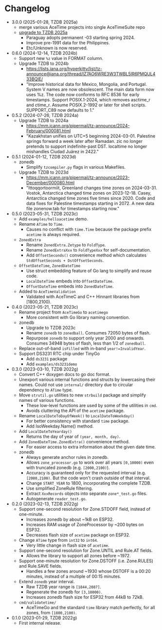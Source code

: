 # Changelog

- 3.0.0 (2025-01-28, TZDB 2025a)
    - merge various AceTime projects into single AceTimeSuite repo
    - [upgrade to TZDB 2025a](https://lists.iana.org/hyperkitty/list/tz-announce@iana.org/thread/MWII7R3HMCEDNUCIYQKSSTYYR7UWK4OQ/)
        - Paraguay adopts permanent -03 starting spring 2024.
        - Improve pre-1991 data for the Philippines.
        - Etc/Unknown is now reserved.
- 0.6.0 (2024-12-14, TZDB 2024b)
    - Support new `%z` value in FORMAT column.
    - Upgrade TZDB to 2024b
        - https://lists.iana.org/hyperkitty/list/tz-announce@iana.org/thread/IZ7AO6WRE3W3TWBL5IR6PMQUL433BQIE/
        - "Improve historical data for Mexico, Mongolia, and Portugal. System V
          names are now obsolescent. The main data form now uses %z. The code
          now conforms to RFC 8536 for early timestamps. Support POSIX.1-2024,
          which removes asctime_r and ctime_r. Assume POSIX.2-1992 or later for
          shell scripts. SUPPORT_C89 now defaults to 1."
- 0.5.2 (2024-07-26, TZDB 2024a)
    - Upgrade TZDB to 2024a
        - https://mm.icann.org/pipermail/tz-announce/2024-February/000081.html
        - "Kazakhstan unifies on UTC+5 beginning 2024-03-01. Palestine springs
          forward a week later after Ramadan. zic no longer pretends to support
          indefinite-past DST. localtime no longer mishandles Ciudad Juárez in
          2422."
- 0.5.1 (2024-01-12, TZDB 2023d)
    - zonedb
        - Simplify `tzcompiler.py` flags in various Makefiles.
    - Upgrade TZDB to 2023d
        - https://mm.icann.org/pipermail/tz-announce/2023-December/000080.html
        - "Ittoqqortoormiit, Greenland changes time zones on 2024-03-31. Vostok,
          Antarctica changed time zones on 2023-12-18. Casey, Antarctica changed
          time zones five times since 2020. Code and data fixes for Palestine
          timestamps starting in 2072. A new data file zonenow.tab for
          timestamps starting now."
- 0.5.0 (2023-05-31, TZDB 2023c)
    - Add `examples/helloacetime` demo.
    - Rename `ATime` to `Time`.
        - Causes no conflict with `time.Time` because the package prefix
          `acetime` is always required.
    - `ZonedExtra`
        - Rename `ZonedExtra.Zetype` to `FoldType`.
        - Rename `ZonedExtraXxx` to `FoldTypeXxx` for self-documentation.
        - Add `OffsetSeconds()` convenience method which calculates
          `StdOffsetSeconds + DstOffsetSeconds`.
    - `OffsetDateTime`, `ZonedDateTime`
        - Use struct embedding feature of Go lang to simplify and reuse code.
        - `LocalDateTime` embeds into `OffsetDateTime`.
        - `OffsetDateTime` embeds into `ZonedDateTime`.
    - Added to `AceTimeValidation`
        - Validated with AceTimeC and C++ Hinnant libraries from [1800,2100).
- 0.4.0 (2023-05-21, TZDB 2023c)
    - Rename project from `AceTimeGo` to `acetimego`
        - More consistent with Go library naming convention.
    - zonedb
        - Upgrade to TZDB 2023c
        - Rename `zonedb` to `zonedball`. Consumes 72050 bytes of flash.
        - Repurpose `zonedb` to support only year 2000 and onwards.
          Consumes 34948 bytes of flash, less than 1/2 of `zonedball`.
    - Replace out-of-band `isFilled` with in-band `year!=InvalidYear`.
    - Support DS3231 RTC chip under TinyGo
        - Add `ds3231` package
        - Add `examples/ds3231demo`
- 0.3.0 (2023-03-10, TZDB 2022g)
    - Convert C++ doxygen docs to go doc format.
    - Unexport various internal functions and structs by lowercasing their
      names. Could not use `internal/` directory due to circular dependency to
      `ATime` type.
    - Move `strutil.go` utilities to new `strbuild` package and simplify
      names of various functions.
        - These low-level functions are used by some of the utilities in `cmd`.
        - Avoids cluttering the API of the `acetime` package.
    - Rename `LocalDateToDayOfWeek()` to `LocalDateToWeekday()`
        - For better consistency with standard `time` package.
        - Add IsoWeekday.Name() method.
    - Add `LocalDateToYearday()`
        - Returns the day of year of `(year, month, day)`.
    - Add `ZonedDateTime.ZonedExtra()` convenience method.
        - For easier access to extra information about the given date time.
    - zonedb
        - Always generate anchor rules in zonedb.
        - Allows `zone_processor.go` to work over all years `[0,10000)`
          even with truncated zonedb (e.g. `[2000,2100)`).
        - Accuracy is guaranteed only for the requested interval (e.g.
          `[2000,2100)`. But the code won't crash outside of that interval.
        - Change `START_YEAR` to 1800, incorporating the complete TZDB.
        - Use simplified ZoneRule filtering.
        - Extract `XxxRecords` objects into separate `zone*_test.go` files.
        - Autogenerate `reader_test.go`.
- 0.2.0 (2023-02-13, TZDB 2022g)
    - Support one-second resolution for Zone.STDOFF field, instead of
      one-minute.
        - Increases zonedb by about ~1kB on ESP32.
        - Increases RAM usage of ZoneProcessor by ~200 bytes on ESP32.
        - Decreases flash size of `acetime` package on ESP32.
    - Change `ATime` type from `int32` to `int64`.
        - Very little change in flash size of `acetime`.
    - Support one-second resolution for Zone.UNTIL and Rule.AT fields.
        - Allows the library to support all zones before ~1972.
    - Support one-minute resolution for Zone.DSTOFF (i.e. Zone.RULES) and
      Rule.SAVE fields.
        - Handles a few zones around ~1930 whose DSTOFF is a 00:20 minutes,
          instead of a multiple of 00:15 minutes.
    - Extend `zonedb` year interval.
        - Raw TZDB year range is `[1844,2087]`.
        - Regenerate the zonedb for `[3,10000)`.
        - Increases zonedb flash size for ESP32 from 44kB to 72kB.
    - `cmd/validatetime/`
        - AceTimeGo and the standard `time` library match perfectly,
          for all zones, from `[1800,2100)`.
- 0.1.0 (2023-01-29, TZDB 2022g)
    - First internal release.
